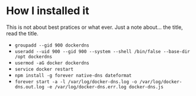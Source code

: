 How I installed it
=========
This is not about best pratices or what ever. Just a note about... the title, read the title.

* `groupadd --gid 900 dockerdns`
* `useradd --uid 900 --gid 900 --system --shell /bin/false --base-dir /opt dockerdns`
* `usermod -aG docker dockerdns`
* `service docker restart`
* `npm install -g forever native-dns dateformat`
* `forever start -a -l /var/log/docker-dns.log -o /var/log/docker-dns.out.log -e /var/log/docker-dns.err.log docker-dns.js`


